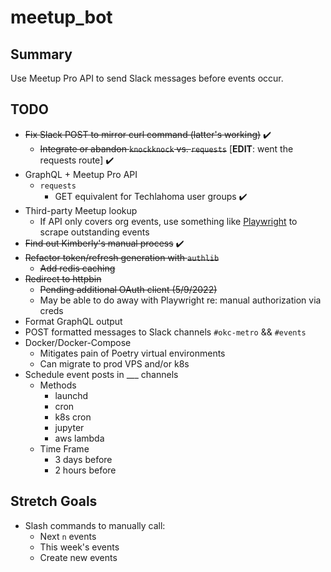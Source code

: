 # meetup_bot

## Summary
Use Meetup Pro API to send Slack messages before events occur.

## TODO
* ~~Fix Slack POST to mirror curl command (latter's working)~~ ✔️
  * ~~Integrate or abandon `knockknock` vs. `requests`~~ [**EDIT**: went the requests route] ✔️
* GraphQL + Meetup Pro API
  * `requests`
    * GET equivalent for Techlahoma user groups ✔️
* Third-party Meetup lookup
  * If API only covers org events, use something like [Playwright](https://playwright.dev/python/) to scrape outstanding events
* ~~Find out Kimberly's manual process~~ ✔️
* ~~Refactor token/refresh generation with `authlib`~~
  * ~~Add redis caching~~
* ~~Redirect to httpbin~~
  * ~~Pending additional OAuth client (5/9/2022)~~
  * May be able to do away with Playwright re: manual authorization via creds 
* Format GraphQL output
* POST formatted messages to Slack channels `#okc-metro` && `#events`
* Docker/Docker-Compose
  * Mitigates pain of Poetry virtual environments
  * Can migrate to prod VPS and/or k8s 
* Schedule event posts in ___ channels
  * Methods
    * launchd
    * cron
    * k8s cron
    * jupyter
    * aws lambda
  * Time Frame 
    * 3 days before
    * 2 hours before

## Stretch Goals
* Slash commands to manually call:
  * Next `n` events
  * This week's events
  * Create new events
